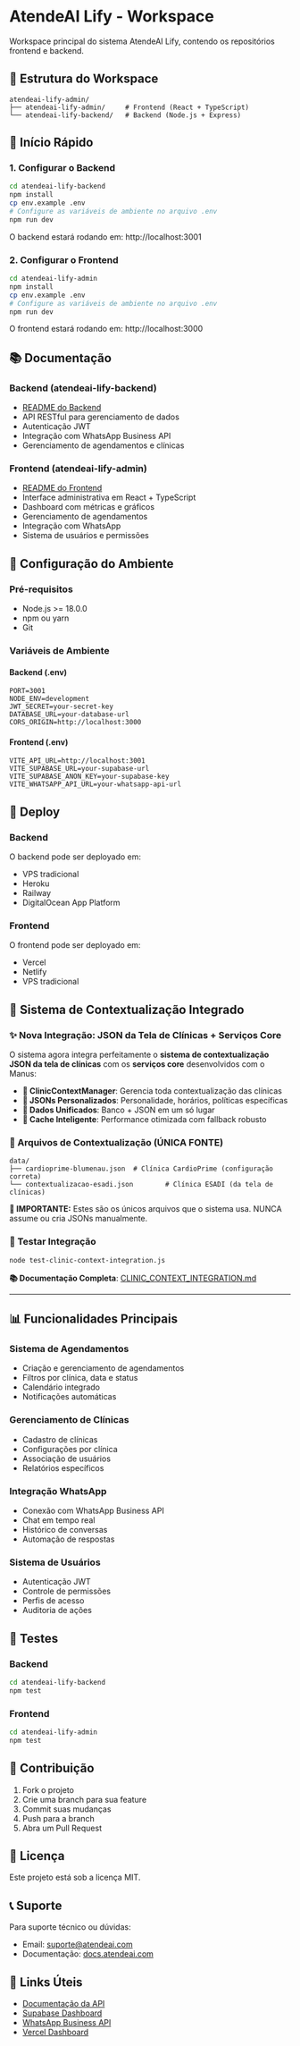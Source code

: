 # AtendeAI Lify - Workspace

Workspace principal do sistema AtendeAI Lify, contendo os repositórios frontend e backend.

## 📁 Estrutura do Workspace

```
atendeai-lify-admin/
├── atendeai-lify-admin/     # Frontend (React + TypeScript)
└── atendeai-lify-backend/   # Backend (Node.js + Express)
```

## 🚀 Início Rápido

### 1. Configurar o Backend

```bash
cd atendeai-lify-backend
npm install
cp env.example .env
# Configure as variáveis de ambiente no arquivo .env
npm run dev
```

O backend estará rodando em: http://localhost:3001

### 2. Configurar o Frontend

```bash
cd atendeai-lify-admin
npm install
cp env.example .env
# Configure as variáveis de ambiente no arquivo .env
npm run dev
```

O frontend estará rodando em: http://localhost:3000

## 📚 Documentação

### Backend (atendeai-lify-backend)

- [README do Backend](./atendeai-lify-backend/README.md)
- API RESTful para gerenciamento de dados
- Autenticação JWT
- Integração com WhatsApp Business API
- Gerenciamento de agendamentos e clínicas

### Frontend (atendeai-lify-admin)

- [README do Frontend](./atendeai-lify-admin/README.md)
- Interface administrativa em React + TypeScript
- Dashboard com métricas e gráficos
- Gerenciamento de agendamentos
- Integração com WhatsApp
- Sistema de usuários e permissões

## 🔧 Configuração do Ambiente

### Pré-requisitos

- Node.js >= 18.0.0
- npm ou yarn
- Git

### Variáveis de Ambiente

#### Backend (.env)
```env
PORT=3001
NODE_ENV=development
JWT_SECRET=your-secret-key
DATABASE_URL=your-database-url
CORS_ORIGIN=http://localhost:3000
```

#### Frontend (.env)
```env
VITE_API_URL=http://localhost:3001
VITE_SUPABASE_URL=your-supabase-url
VITE_SUPABASE_ANON_KEY=your-supabase-key
VITE_WHATSAPP_API_URL=your-whatsapp-api-url
```

## 🚀 Deploy

### Backend
O backend pode ser deployado em:
- VPS tradicional
- Heroku
- Railway
- DigitalOcean App Platform

### Frontend
O frontend pode ser deployado em:
- Vercel
- Netlify
- VPS tradicional

## 🔗 Sistema de Contextualização Integrado

### ✨ **Nova Integração: JSON da Tela de Clínicas + Serviços Core**
O sistema agora integra perfeitamente o **sistema de contextualização JSON da tela de clínicas** com os **serviços core** desenvolvidos com o Manus:

- **🏥 ClinicContextManager**: Gerencia toda contextualização das clínicas
- **📄 JSONs Personalizados**: Personalidade, horários, políticas específicas
- **🔗 Dados Unificados**: Banco + JSON em um só lugar
- **🚀 Cache Inteligente**: Performance otimizada com fallback robusto

### 📁 Arquivos de Contextualização (ÚNICA FONTE)
```
data/
├── cardioprime-blumenau.json  # Clínica CardioPrime (configuração correta)
└── contextualizacao-esadi.json        # Clínica ESADI (da tela de clínicas)
```

**🎯 IMPORTANTE:** Estes são os únicos arquivos que o sistema usa. NUNCA assume ou cria JSONs manualmente.

### 🧪 Testar Integração
```bash
node test-clinic-context-integration.js
```

**📚 Documentação Completa**: [CLINIC_CONTEXT_INTEGRATION.md](./docs/CLINIC_CONTEXT_INTEGRATION.md)

---

## 📊 Funcionalidades Principais

### Sistema de Agendamentos
- Criação e gerenciamento de agendamentos
- Filtros por clínica, data e status
- Calendário integrado
- Notificações automáticas

### Gerenciamento de Clínicas
- Cadastro de clínicas
- Configurações por clínica
- Associação de usuários
- Relatórios específicos

### Integração WhatsApp
- Conexão com WhatsApp Business API
- Chat em tempo real
- Histórico de conversas
- Automação de respostas

### Sistema de Usuários
- Autenticação JWT
- Controle de permissões
- Perfis de acesso
- Auditoria de ações

## 🧪 Testes

### Backend
```bash
cd atendeai-lify-backend
npm test
```

### Frontend
```bash
cd atendeai-lify-admin
npm test
```

## 🤝 Contribuição

1. Fork o projeto
2. Crie uma branch para sua feature
3. Commit suas mudanças
4. Push para a branch
5. Abra um Pull Request

## 📄 Licença

Este projeto está sob a licença MIT.

## 📞 Suporte

Para suporte técnico ou dúvidas:
- Email: suporte@atendeai.com
- Documentação: [docs.atendeai.com](https://docs.atendeai.com)

## 🔗 Links Úteis

- [Documentação da API](http://localhost:3001/api/docs)
- [Supabase Dashboard](https://supabase.com/dashboard)
- [WhatsApp Business API](https://developers.facebook.com/docs/whatsapp)
- [Vercel Dashboard](https://vercel.com/dashboard)
